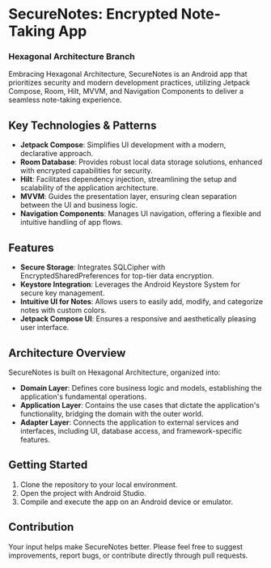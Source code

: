 # SecureNotes: Encrypted Note-Taking App

### Hexagonal Architecture Branch

Embracing Hexagonal Architecture, SecureNotes is an Android app that prioritizes security and modern development practices, utilizing Jetpack Compose, Room, Hilt, MVVM, and Navigation Components to deliver a seamless note-taking experience.

## Key Technologies & Patterns

- **Jetpack Compose**: Simplifies UI development with a modern, declarative approach.
- **Room Database**: Provides robust local data storage solutions, enhanced with encrypted capabilities for security.
- **Hilt**: Facilitates dependency injection, streamlining the setup and scalability of the application architecture.
- **MVVM**: Guides the presentation layer, ensuring clean separation between the UI and business logic.
- **Navigation Components**: Manages UI navigation, offering a flexible and intuitive handling of app flows.

## Features

- **Secure Storage**: Integrates SQLCipher with EncryptedSharedPreferences for top-tier data encryption.
- **Keystore Integration**: Leverages the Android Keystore System for secure key management.
- **Intuitive UI for Notes**: Allows users to easily add, modify, and categorize notes with custom colors.
- **Jetpack Compose UI**: Ensures a responsive and aesthetically pleasing user interface.

## Architecture Overview

SecureNotes is built on Hexagonal Architecture, organized into:

- **Domain Layer**: Defines core business logic and models, establishing the application's fundamental operations.
- **Application Layer**: Contains the use cases that dictate the application's functionality, bridging the domain with the outer world.
- **Adapter Layer**: Connects the application to external services and interfaces, including UI, database access, and framework-specific features.

## Getting Started

1. Clone the repository to your local environment.
2. Open the project with Android Studio.
3. Compile and execute the app on an Android device or emulator.

## Contribution

Your input helps make SecureNotes better. Please feel free to suggest improvements, report bugs, or contribute directly through pull requests.
